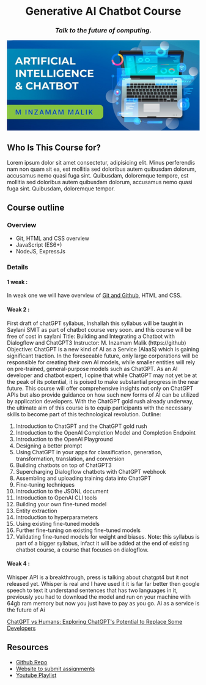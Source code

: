 <h1 align='center'>Generative AI Chatbot Course</h1>
<h3 align='center'><i>Talk to the future of computing.</i></h3>

<img src='./readme-assets/cover.png'/>

## Who Is This Course for?

Lorem ipsum dolor sit amet consectetur, adipisicing elit. Minus perferendis nam non quam sit ea, est mollitia sed doloribus autem quibusdam dolorum, accusamus nemo quasi fuga sint. Quibusdam, doloremque tempore, est mollitia sed doloribus autem quibusdam dolorum, accusamus nemo quasi fuga sint. Quibusdam, doloremque tempor.

## Course outline
### Overview
- Git, HTML and CSS overview
- JavaScript (ES6+)
- NodeJS, ExpressJs

### Details

#### 1 weak :
In weak one we will have overview of
[Git and Github](https://youtu.be/vbH9gMqJ5GQ), HTML and CSS.

#### Weak 2 :

First draft of chatGPT syllabus, 
Inshallah this syllabus will be taught in Saylani SMIT as part of chatbot course very soon.
and this course will be free of cost in saylani
Title: 
Building and Integrating a Chatbot with Dialogflow and ChatGPT3
Instructor: 
M. Inzamam Malik (https://github)
Objective: 
ChatGPT is a new kind of AI as a Service (AIaaS) which is gaining significant traction. In the foreseeable future, only large corporations will be responsible for creating their own AI models, while smaller entities will rely on pre-trained, general-purpose models such as ChatGPT. As an AI developer and chatbot expert, I opine that while ChatGPT may not yet be at the peak of its potential, it is poised to make substantial progress in the near future.
This course will offer comprehensive insights not only on ChatGPT APIs but also provide guidance on how such new forms of AI can be utilized by application developers. With the ChatGPT gold rush already underway, the ultimate aim of this course is to equip participants with the necessary skills to become part of this technological revolution.
Outline:
1. Introduction to ChatGPT and the ChatGPT gold rush
2. Introduction to the OpenAI Completion Model and Completion Endpoint
3. Introduction to the OpenAI Playground
4. Designing a better prompt
5. Using ChatGPT in your apps for classification, generation, transformation, translation, and conversion
6. Building chatbots on top of ChatGPT3
7. Supercharging Dialogflow chatbots with ChatGPT webhook
8. Assembling and uploading training data into ChatGPT
9. Fine-tuning techniques
10. Introduction to the JSONL document
11. Introduction to OpenAI CLI tools
12. Building your own fine-tuned model
13. Entity extraction
14. Introduction to hyperparameters
15. Using existing fine-tuned models
16. Further fine-tuning on existing fine-tuned models
17. Validating fine-tuned models for weight and biases.
Note: this syllabus is part of a bigger syllabus, infact it will be added at the end of existing chatbot course, a course that focuses on dialogflow.

#### Weak 4 :
Whisper API is a breakthrough, press is talking about chatgpt4 but it not released yet.
Whisper is real and I have used it it is far far better then google speech to text it understand sentences that has two languages in it, previously you had to download the model and run on your machine with 64gb ram memory but now you just have to pay as you go.
Ai as a service is the future of Ai

[ChatGPT vs Humans: Exploring ChatGPT's Potential to Replace Some Developers
](https://youtu.be/84kL9fInMfQ)

## Resources

- [Github Repo](https://github.com/mInzamamMalik/SMIT-chatbot-b3)
- [Website to submit assignments](https://sysborg-air.web.app/)
- [Youtube Playlist](https://www.youtube.com/@InzamamMalik)
